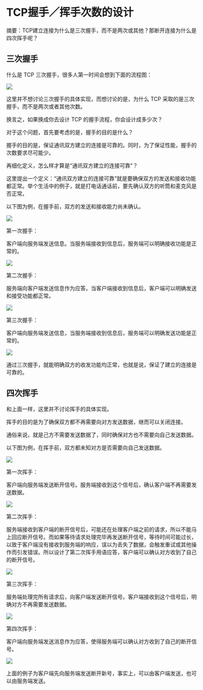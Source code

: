 # TCP握手／挥手次数的设计

摘要：TCP建立连接为什么是三次握手，而不是两次或其他？那断开连接为什么是四次挥手呢？

## 三次握手

什么是 TCP 三次握手，很多人第一时间会想到下面的流程图：

<img src="./static/2CAB7191-9752-4407-8795-417BDEAD8DA1.png">

这里并不想讨论三次握手的具体实现，而想讨论的是，为什么 TCP 采取的是三次握手，而不是两次或者其他次数。

换言之，如果换成你去设计 TCP 的握手流程，你会设计成多少次？

对于这个问题，首先要考虑的是，握手的目的是什么？

握手的目的是，保证通讯双方建立的连接是可靠的。同时，为了保证性能，握手的次数要求尽可能少。

再细化定义，怎么样才算是“通讯双方建立的连接可靠”？

这里提出一个定义：“通讯双方建立的连接可靠”就是要确保双方的发送和接收功能都正常。举个生活中的例子，就是打电话通话前，要先确认双方的听筒和麦克风是否正常。

以下图为例，在握手前，双方的发送和接收能力尚未确认。

<img src="./static/4843AB36-8F9F-436E-A4E8-0EEEC56E50F42.png">

第一次握手：

客户端向服务端发送信息。当服务端接收到信息后，服务端可以明确接收功能是正常的。

<img src="./static/4514DE21-A8FB-43AF-87F9-C6583A5F6D59.png">

第二次握手：

服务端向客户端发送信息作为应答。当客户端接收到信息后，客户端可以明确发送和接受功能都正常。

<img src="./static/9C1A0F46-4263-49A5-AD5C-0CCE12D56211.png">

第三次握手：

客户端向服务端发送信息，当服务端接收到信息后，服务端可以明确发送功能是正常的。

<img src="./static/AF4D3525-BB39-4344-A503-D248BE0D72E2.png">

通过三次握手，就能明确双方的收发功能均正常，也就是说，保证了建立的连接是可靠的。

## 四次挥手

和上面一样，这里并不讨论挥手的具体实现。

挥手的目的是为了确保双方都不再需要向对方发送数据，继而可以关闭连接。

通俗来说，就是己方不需要发送数据了，同时确保对方也不需要向自己发送数据。

以下图为例，在挥手前，双方都未知对方是否需要向自己发送数据。

<img src="./static/1D0B8B38-1363-408E-A57D-F05BA3A57EB6.png">

第一次挥手：

客户端向服务端发送断开信号。服务端接收到这个信号后，确认客户端不再需要发送数据。

<img src="./static/97987138-EFD8-4468-ABB3-DB1831B7D51F.png">

第二次挥手：

服务端接收到客户端的断开信号后，可能还在处理客户端之前的请求，所以不能马上回应断开信号。而如果等待请求处理完毕再发送断开信号，等待时间可能过长，以致于客户端没有接收到服务端的响应，误以为丢失了数据，会触发重试或其他操作而引发错误。所以设计了第二次挥手用语应答，客户端可以确认对方收到了自己的断开信号。

<img src="./static/3EC34ED0-C699-4069-9DAF-4C9884556687.png">

第三次挥手：

服务端处理完所有请求后，向客户端发送断开信号。客户端接收到这个信号后，明确对方不再需要发送数据。

<img src="./static/B57794C3-9C4B-4392-B569-B7CAAAA25A36.png">

第四次挥手：

客户端向服务端发送消息作为应答，使得服务端可以确认对方收到了自己的断开信号。

<img src="./static/A41E298C-97C7-4AB7-9A2E-497D66A15C02.png">

上面的例子为客户端先向服务端发送断开新号，事实上，可以由客户端发送，也可以由服务端发送。